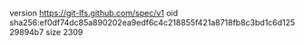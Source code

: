 version https://git-lfs.github.com/spec/v1
oid sha256:ef0df74dc85a890202ea9edf6c4c218855f421a8718fb8c3bd1c6d12529894b7
size 2309
